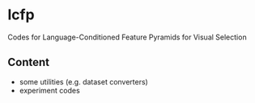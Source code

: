 # lcfp
Codes for Language-Conditioned Feature Pyramids for Visual Selection

## Content
- some utilities (e.g. dataset converters)
- experiment codes

